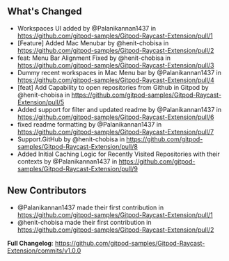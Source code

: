 ## What's Changed
* Workspaces UI added by @Palanikannan1437 in https://github.com/gitpod-samples/Gitpod-Raycast-Extension/pull/1
* [Feature] Added Mac Menubar by @henit-chobisa in https://github.com/gitpod-samples/Gitpod-Raycast-Extension/pull/2
* feat: Menu Bar Alignment Fixed by @henit-chobisa in https://github.com/gitpod-samples/Gitpod-Raycast-Extension/pull/3
* Dummy recent workspaces in Mac Menu bar by @Palanikannan1437 in https://github.com/gitpod-samples/Gitpod-Raycast-Extension/pull/4
* [feat] Add Capability to open repositories from Github in Gitpod by @henit-chobisa in https://github.com/gitpod-samples/Gitpod-Raycast-Extension/pull/5
* Added support for filter and updated readme by @Palanikannan1437 in https://github.com/gitpod-samples/Gitpod-Raycast-Extension/pull/6
* fixed readme formatting by @Palanikannan1437 in https://github.com/gitpod-samples/Gitpod-Raycast-Extension/pull/7
* Support.GitHub by @henit-chobisa in https://github.com/gitpod-samples/Gitpod-Raycast-Extension/pull/8
* Added Initial Caching Logic for Recently Visited Repositories with their contexts by @Palanikannan1437 in https://github.com/gitpod-samples/Gitpod-Raycast-Extension/pull/9

## New Contributors
* @Palanikannan1437 made their first contribution in https://github.com/gitpod-samples/Gitpod-Raycast-Extension/pull/1
* @henit-chobisa made their first contribution in https://github.com/gitpod-samples/Gitpod-Raycast-Extension/pull/2

**Full Changelog**: https://github.com/gitpod-samples/Gitpod-Raycast-Extension/commits/v1.0.0